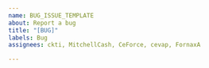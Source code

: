 ```yaml
---
name: BUG_ISSUE_TEMPLATE
about: Report a bug
title: "[BUG]"
labels: Bug
assignees: ckti, MitchellCash, CeForce, cevap, FornaxA

---
```


<!-- This issue tracker is only for technical issues related to Ion Core.

General ion questions and/or support requests are best directed to the ionomy support support@ionomy.com, Ionomy Discord https://discord.gg/vuZn7gC or even  on Bitcoin StackExchange at https://bitcoin.stackexchange.com.

For reporting security issues, please read instructions at support@ionomy.com or call us in US (+1) (844) 237-2721.

If the node is "stuck" during sync or giving "block checksum mismatch" errors, please ensure your hardware is stable by running memtest and observe CPU temperature with a load-test tool such as linpack before creating an issue! -->

<!-- Describe the issue -->
<!--- What behavior did you expect? -->

<!--- What was the actual behavior (provide screenshots if the issue is GUI-related)? -->

<!--- How reliably can you reproduce the issue, what are the steps to do so? -->

<!-- What version of Ion Core are you using, where did you get it (website, self-compiled, etc)? -->

<!-- What type of machine are you observing the error on (OS/CPU and disk type)? -->

<!-- Any extra information that might be useful in the debugging process. -->
<!--- This is normally the contents of a `debug.log` or `config.log` file. Raw text or a link to a pastebin type site are preferred. -->
